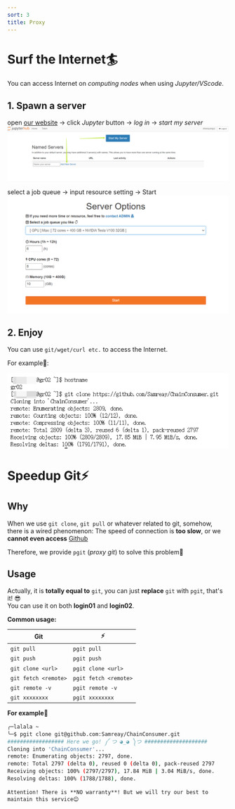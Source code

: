```yaml
---
sort: 3
title: Proxy
---
```


# Surf the Internet🏄‍
You can access Internet on *computing nodes* when using *Jupyter/VScode*.
## 1. Spawn a server
open [our website](https://jupyter.gravity.sjtu.edu.cn/) → click *Jupyter* button → *log in* → *start my server*
![start](../images/Basic/jupyterhub-start-server.png)

select a job queue → input resource setting → Start
![spawn](../images/Basic/jupyter_select.png)

## 2. Enjoy
You can use `git/wget/curl etc.` to access the Internet.

For example🌰:

![proxy](../images/Basic/jupyter-proxy.png)

# Speedup Git⚡
## Why
When we use `git clone`, `git pull` or whatever related to git, somehow, there is a wired phenomenon: The speed of connection is **too slow**, or we **cannot even access** [Github](https://github.com)

Therefore, we provide `pgit` (*proxy git*) to solve this problem🥳   

## Usage
Actually, it is **totally equal to** `git`, you can just **replace** `git` with `pgit`, that's it! 😎   
You can use it on both **login01** and **login02**. 

**Common usage:**

| **Git**                  | ⚡                     |
| -------------------- | --------------------- |
| `git pull`           | `pgit pull`           |
| `git push`           | `pgit push`           |
| `git clone <url>`    | `pgit clone <url>`    |
| `git fetch <remote>` | `pgit fetch <remote>` |
| `git remote -v`      | `pgit remote -v`      |
| `git xxxxxxxx`       | `pgit xxxxxxxx`       |

**For example**🌰

```bash
╭─lalala ~ 
╰─$ pgit clone git@github.com:Samreay/ChainConsumer.git
################## Here we go! ༼ つ ◕_◕ ༽つ ####################
Cloning into 'ChainConsumer'...
remote: Enumerating objects: 2797, done.
remote: Total 2797 (delta 0), reused 0 (delta 0), pack-reused 2797
Receiving objects: 100% (2797/2797), 17.84 MiB | 3.04 MiB/s, done.
Resolving deltas: 100% (1788/1788), done.
```

```warning
Attention! There is **NO warranty**! But we will try our best to maintain this service😊
```
